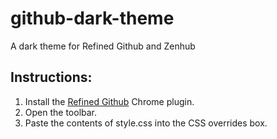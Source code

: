 # github-dark-theme

A dark theme for Refined Github and Zenhub

## Instructions:

1. Install the [Refined Github](https://github.com/sindresorhus/refined-github) Chrome plugin.
2. Open the toolbar.
3. Paste the contents of style.css into the CSS overrides box.
